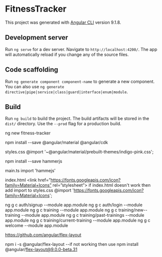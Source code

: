 # FitnessTracker

This project was generated with [Angular CLI](https://github.com/angular/angular-cli) version 9.1.8.

## Development server

Run `ng serve` for a dev server. Navigate to `http://localhost:4200/`. The app will automatically reload if you change any of the source files.

## Code scaffolding

Run `ng generate component component-name` to generate a new component. You can also use `ng generate directive|pipe|service|class|guard|interface|enum|module`.

## Build

Run `ng build` to build the project. The build artifacts will be stored in the `dist/` directory. Use the `--prod` flag for a production build.

ng new fitness-tracker

npm install --save @angular/material @angular/cdk

styles.css @import '~@angular/material/prebuilt-themes/indigo-pink.css';

npm install --save hammerjs

main.ts import 'hammejs'

index.html <link href=”https://fonts.googleapis.com/icon?family=Material+Icons” rel=”stylesheet”>
if index.html doesn't work then add import to
styles.css @import 'https://fonts.googleapis.com/icon?family=Material+Icons';

ng g c auth/signup --module app.module
ng g c auth/login --module app.module
ng g c training --module app.module
ng g c training/new--training --module app.module
ng g c training/past-trainings --module app.module
ng g c training/current-training --module app.module
ng g c welcome --module app.module

https://github.com/angular/flex-layout

npm i -s @angular/flex-layout --if not working then use npm install @angular/flex-layout@9.0.0-beta.31
